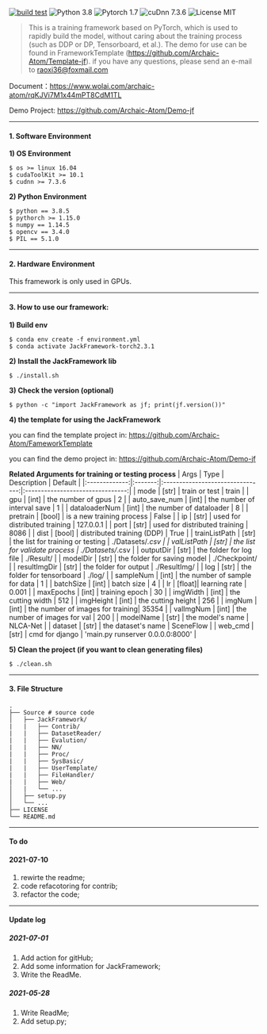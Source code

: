 [![build test](https://github.com/Archaic-Atom/JackFramework/actions/workflows/build%20test.yml/badge.svg?event=push)](https://github.com/Archaic-Atom/JackFramework/actions/workflows/build%20test.yml)
![Python 3.8](https://img.shields.io/badge/python-3.8-green.svg?style=plastic)
![Pytorch 1.7](https://img.shields.io/badge/PyTorch%20-%23EE4C2C.svg?style=plastic)
![cuDnn 7.3.6](https://img.shields.io/badge/cudnn-7.3.6-green.svg?style=plastic)
![License MIT](https://img.shields.io/badge/license-MIT-green.svg?style=plastic)

>This is a training framework based on PyTorch, which is used to rapidly build the model, without caring about the training process (such as DDP or DP, Tensorboard, et al.). The demo for use can be found in FrameworkTemplate (https://github.com/Archaic-Atom/Template-jf). if you have any questions, please send an e-mail to raoxi36@foxmail.com
>
Document：https://www.wolai.com/archaic-atom/rqKJVi7M1x44mPT8CdM1TL

Demo Project: https://github.com/Archaic-Atom/Demo-jf

--- 
#### 1. Software Environment
**1) OS Environment**
```
$ os >= linux 16.04
$ cudaToolKit >= 10.1
$ cudnn >= 7.3.6
```

**2) Python Environment**
```
$ python == 3.8.5
$ pythorch >= 1.15.0
$ numpy == 1.14.5
$ opencv == 3.4.0
$ PIL == 5.1.0
```

---
#### 2. Hardware Environment
This framework is only used in GPUs.

---
#### 3. How to use our framework:
**1) Build env**
```
$ conda env create -f environment.yml
$ conda activate JackFramework-torch2.3.1
```
**2) Install the JackFramework lib**
```
$ ./install.sh
```
**3) Check the version (optional)**
```
$ python -c "import JackFramework as jf; print(jf.version())"
```

**4) the template for using the JackFramework**

you can find the template project in: https://github.com/Archaic-Atom/FameworkTemplate

you can find the demo project in: https://github.com/Archaic-Atom/Demo-jf

**Related Arguments for training or testing process**
|   Args        |   Type  |      Description                 | Default                          |
|:-------------:|:-------:|:--------------------------------:|:--------------------------------:|
| mode          |  [str]  |         train or test            |  train                           |
| gpu           |  [int]  |        the number of gpus        |    2                             |
| auto_save_num |  [int]  | the number of interval save      |    1                             |
| dataloaderNum |  [int]  |  the number of dataloader        |    8                             |
| pretrain      |  [bool] |    is a new training process     |  False                           |
| ip            |  [str]  | used for distributed training    | 127.0.0.1                        |
| port          |  [str]  | used for distributed training    | 8086                             |
| dist          |  [bool] | distributed training (DDP)       | True                             |
| trainListPath |  [str]  | the list for training or testing | ./Datasets/*.csv                 |
| valListPath   |  [str]  | the list for validate process    | ./Datasets/*.csv                 |
| outputDir     |  [str]  | the folder for log file          | ./Result/                        |
| modelDir      |  [str]  | the folder for saving model      | ./Checkpoint/                    |
| resultImgDir  |  [str]  | the folder for output            | ./ResultImg/                     |
| log           |  [str]  | the folder for tensorboard       | ./log/                           |
| sampleNum     |  [int]  | the number of sample for data    | 1                                |
| batchSize     |  [int]  | batch size                       | 4                                |
| lr            |  [float]| learning rate                    | 0.001                            |
| maxEpochs     |  [int]  | training epoch                   | 30                               |
| imgWidth      |  [int]  | the cutting width                | 512                              |
| imgHeight     |  [int]  | the cutting height               | 256                              |
| imgNum        |  [int]  | the number of images for training| 35354                            |
| valImgNum     |  [int]  | the number of images for val     | 200                              |
| modelName     |  [str]  | the model's name                 | NLCA-Net                         |
| dataset       |  [str]  | the dataset's name               | SceneFlow                        |
| web_cmd       |  [str]  | cmd for django                   | 'main.py runserver 0.0.0.0:8000' |


**5) Clean the project (if you want to clean generating files)**
```
$ ./clean.sh
```
---
#### 3. File Structure
```
.
├── Source # source code
│   ├── JackFramework/
|   |   ├── Contrib/
|   |   ├── DatasetReader/
|   |   ├── Evalution/
|   |   ├── NN/
|   |   ├── Proc/
|   |   ├── SysBasic/
|   |   ├── UserTemplate/
|   |   ├── FileHandler/ 
|   |   ├── Web/ 
│   |   └── ...
│   ├── setup.py
│   └── ...
├── LICENSE
└── README.md
```

---
#### To do
#### 2021-07-10
1. rewirte the readme;
2. code refacotoring for contrib;
3. refactor the code;

---
#### Update log
##### 2021-07-01
1. Add action for gitHub;
2. Add some information for JackFramework;
3. Write the ReadMe.

##### 2021-05-28
1. Write ReadMe;
2. Add setup.py;

